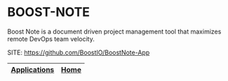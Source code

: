 # BOOST-NOTE
 
 Boost Note is a document driven project management tool  that maximizes remote DevOps team velocity.
 
 SITE: https://github.com/BoostIO/BoostNote-App

 | [Applications](https://portable-linux-apps.github.io/apps.html) | [Home](https://portable-linux-apps.github.io)
 | --- | --- |
